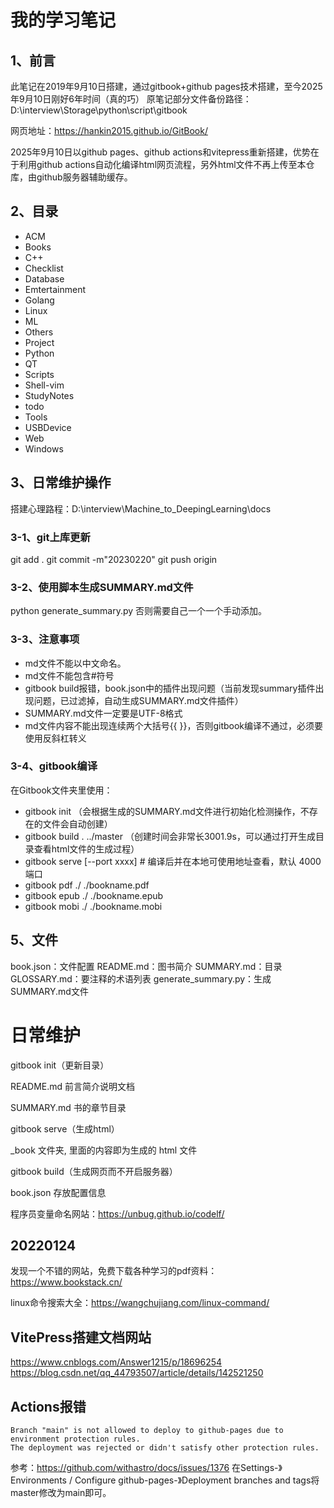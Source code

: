 # 我的学习笔记

## 1、前言
此笔记在2019年9月10日搭建，通过gitbook+github pages技术搭建，至今2025年9月10日刚好6年时间（真的巧）
原笔记部分文件备份路径：D:\interview\Storage\python\script\gitbook

网页地址：https://hankin2015.github.io/GitBook/

2025年9月10日以github pages、github actions和vitepress重新搭建，优势在于利用github actions自动化编译html网页流程，另外html文件不再上传至本仓库，由github服务器辅助缓存。

## 2、目录
- ACM
- Books
- C++
- Checklist
- Database
- Emtertainment
- Golang
- Linux
- ML
- Others
- Project
- Python
- QT
- Scripts
- Shell-vim
- StudyNotes
- todo
- Tools
- USBDevice
- Web
- Windows

## 3、日常维护操作
搭建心理路程：D:\interview\Machine_to_DeepingLearning\docs

### 3-1、git上库更新
git add .
git commit -m"20230220"
git push origin

### 3-2、使用脚本生成SUMMARY.md文件
python generate_summary.py
否则需要自己一个一个手动添加。

### 3-3、注意事项
- md文件不能以中文命名。
- md文件不能包含#符号
- gitbook build报错，book.json中的插件出现问题（当前发现summary插件出现问题，已过滤掉，自动生成SUMMARY.md文件插件）
- SUMMARY.md文件一定要是UTF-8格式
- md文件内容不能出现连续两个大括号\{\{ \}\}，否则gitbook编译不通过，必须要使用反斜杠转义

### 3-4、gitbook编译
在Gitbook文件夹里使用：
- gitbook init   （会根据生成的SUMMARY.md文件进行初始化检测操作，不存在的文件会自动创建）
- gitbook build . ../master     （创建时间会非常长3001.9s，可以通过打开生成目录查看html文件的生成过程）
- gitbook serve [--port xxxx]    # 编译后并在本地可使用地址查看，默认 4000 端口
- gitbook pdf ./ ./bookname.pdf
- gitbook epub ./ ./bookname.epub
- gitbook mobi ./ ./bookname.mobi

## 5、文件
book.json：文件配置
README.md：图书简介
SUMMARY.md：目录
GLOSSARY.md：要注释的术语列表
generate_summary.py：生成SUMMARY.md文件

# 日常维护
gitbook init（更新目录）

README.md 前言简介说明文档

SUMMARY.md 书的章节目录

gitbook serve（生成html）

_book 文件夹, 里面的内容即为生成的 html 文件

gitbook build（生成网页而不开启服务器）

book.json 存放配置信息

程序员变量命名网站：https://unbug.github.io/codelf/

## 20220124
发现一个不错的网站，免费下载各种学习的pdf资料：https://www.bookstack.cn/

linux命令搜索大全：https://wangchujiang.com/linux-command/

## VitePress搭建文档网站
https://www.cnblogs.com/Answer1215/p/18696254
https://blog.csdn.net/qq_44793507/article/details/142521250

## Actions报错
```
Branch "main" is not allowed to deploy to github-pages due to environment protection rules.
The deployment was rejected or didn't satisfy other protection rules.
```
参考：https://github.com/withastro/docs/issues/1376
在Settings-》Environments / Configure github-pages-》Deployment branches and tags将master修改为main即可。


